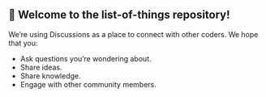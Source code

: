 ## 👋 Welcome to the list-of-things repository!
  We’re using Discussions as a place to connect with other coders. We hope that you:
   * Ask questions you’re wondering about.
   * Share ideas.
   * Share knowledge.
   * Engage with other community members.
